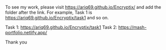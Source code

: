 To see my work, please visit https://ariq69.github.io/Encryptix/ and add the folder after the link.
For example, Task 1 is https://ariq69.github.io/Encryptix/task1 and so on.

Task 1: https://ariq69.github.io/Encryptix/task1
Task 2: https://mash-portfolio.netlify.app/

Thank you
